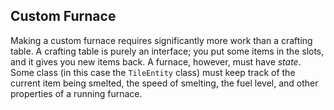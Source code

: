 ## Custom Furnace
Making a custom furnace requires significantly more work than a crafting table. A crafting table is purely an interface; you put some items in the slots, and it gives you new items back. A furnace, however, must have _state_. Some class (in this case the `TileEntity` class) must keep track of the current item being smelted, the speed of smelting, the fuel level, and other properties of a running furnace.
